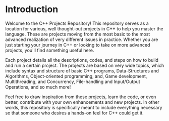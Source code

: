 # Introduction

Welcome to the C++ Projects Repository! This repository serves as a location for various, well thought-out projects in C++ to help you master the language. These are projects moving from the most basic to the most advanced realization of very different issues in practice. Whether you are just starting your journey in C++ or looking to take on more advanced projects, you'll find something useful here.

Each project details all the descriptions, codes, and steps on how to build and run a certain project. The projects are based on very wide topics, which include syntax and structure of basic C++ programs, Data-Structures and Algorithms, Object-oriented programming, and, Game development, Multithreading, and Concurrency, File-handling and Input/Output Operations, and so much more!

Feel free to draw inspiration from these projects, learn the code, or even better, contribute with your own enhancements and new projects. In other words, this repository is specifically meant to include everything necessary so that someone who desires a hands-on feel for C++ could get it.